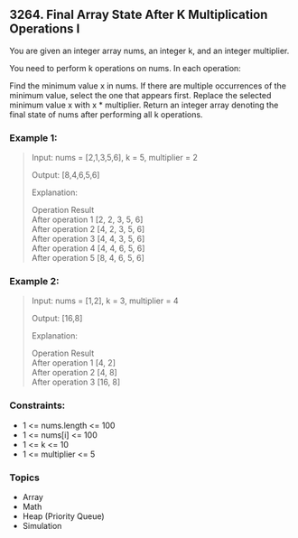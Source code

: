 ## 3264. Final Array State After K Multiplication Operations I
You are given an integer array nums, an integer k, and an integer multiplier.

You need to perform k operations on nums. In each operation:

Find the minimum value x in nums. If there are multiple occurrences of the minimum value, select the one that appears first.
Replace the selected minimum value x with x * multiplier.
Return an integer array denoting the final state of nums after performing all k operations.

### Example 1:

> Input: nums = [2,1,3,5,6], k = 5, multiplier = 2
> 
> Output: [8,4,6,5,6]
> 
> Explanation:
> 
> Operation	Result<br/>
> After operation 1	[2, 2, 3, 5, 6]<br/>
> After operation 2	[4, 2, 3, 5, 6]<br/>
> After operation 3	[4, 4, 3, 5, 6]<br/>
> After operation 4	[4, 4, 6, 5, 6]<br/>
> After operation 5	[8, 4, 6, 5, 6]<br/>

### Example 2:

> Input: nums = [1,2], k = 3, multiplier = 4
> 
> Output: [16,8]
> 
> Explanation:
> 
> Operation	Result<br/>
> After operation 1	[4, 2]<br/>
> After operation 2	[4, 8]<br/>
> After operation 3	[16, 8]<br/>
 

### Constraints:

- 1 <= nums.length <= 100
- 1 <= nums[i] <= 100
- 1 <= k <= 10
- 1 <= multiplier <= 5

### Topics

- Array
- Math
- Heap (Priority Queue)
- Simulation

